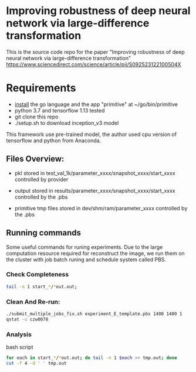 # Improving robustness of deep neural network via large-difference transformation
This is the source code repo for the paper "Improving robustness of deep neural network via large-difference transformation" https://www.sciencedirect.com/science/article/pii/S092523122100504X 

# Requirements
* [install](https://github.com/fogleman/primitive) the go language and the app "primitive" at ~/go/bin/primitive 
* python 3.7 and tensorflow 1.13 tested
* git clone this repo
* ./setup.sh to download inception_v3 model

This framework use pre-trained model, the author used cpu version of tensorflow and python from Anaconda.

## Files Overview:

* pkl stored in test_val_1k/parameter_xxxx/snapshot_xxxx/start_xxxx
controlled by provider

* output stored in results/parameter_xxxx/snapshot_xxxx/start_xxxx
controlled by the .pbs

* primitive tmp files stored in dev/shm/ram/parameter_xxxx
controlled by the .pbs

## Running commands
Some useful commands for runing experiments. Due to the large computation resource required for reconstruct the image, we run them on the cluster with job batch runing and schedule system called PBS.

### Check Completeness
```bash
tail -n 1 start_*/*out.out;
```

### Clean And Re-run:
```bash
./submit_multiple_jobs_fix.sh experiment_E_template.pbs 1400 1400 1
qstat -u czw0078
```

### Analysis
bash script

```bash
for each in start_*/*out.out; do tail -n 1 $each >> tmp.out; done
cut -f 4 -d ' ' tmp.out
```
